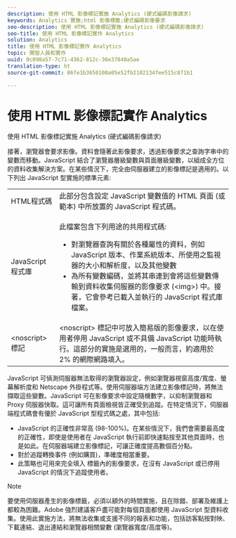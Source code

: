 ```yaml
---
description: 使用 HTML 影像標記實施 Analytics (硬式編碼影像請求)
keywords: Analytics 實施;html 影像標籤;硬式編碼影像要求
seo-description: 使用 HTML 影像標記實施 Analytics (硬式編碼影像請求)
seo-title: 使用 HTML 影像標記實作 Analytics
solution: Analytics
title: 使用 HTML 影像標記實作 Analytics
topic: 開發人員和實作
uuid: 0c098a57-7c71-4362-812c-36e37848a5ae
translation-type: ht
source-git-commit: 86fe1b3650100a05e52fb2102134fee515c871b1

---
```



# 使用 HTML 影像標記實作 Analytics

使用 HTML 影像標記實施 Analytics (硬式編碼影像請求)

接著，瀏覽器會要求影像。資料會隨著此影像要求，透過影像要求之查詢字串中的變數而移動。JavaScript 結合了瀏覽器層級變數與頁面層級變數，以組成全方位的資料收集解決方案。在某些情況下，完全由伺服器建立的影像標記是適用的。以下列出 JavaScript 型實施的標準元素: 

<table id="table_20BBE4387F234CF199E6C99741AF265C"> 
 <tbody> 
  <tr> 
   <td> HTML程式碼 </td> 
   <td> 此部分包含設定 JavaScript 變數值的 HTML 頁面 (或範本) 中所放置的 JavaScript 程式碼。 </td> 
  </tr> 
  <tr> 
   <td> JavaScript 程式庫 </td> 
   <td> <p>此檔案包含下列用途的共用程式碼:  </p> 
    <ul id="ul_ED50D66F2B2B476E8D9063099995998D"> 
     <li id="li_E88F6F28EC8946469ADCEAFF2F0A4EBA">對瀏覽器查詢有關於各種屬性的資料，例如 JavaScript 版本、作業系統版本、所使用之監視器的大小和解析度，以及其他變數 </li> 
     <li id="li_5CEBE37709D943B7921447FA7054A565">為所有變數編碼，並將其串連到會將這些變數傳輸到資料收集伺服器的影像要求 (&lt;img&gt;) 中。接著，它會參考已載入並執行的 JavaScript 程式庫檔案。 </li> 
    </ul> </td> 
  </tr> 
  <tr> 
   <td> &lt;noscript&gt; 標記 </td> 
   <td> &lt;noscript&gt; 標記中可放入簡易版的影像要求，以在使用者停用 JavaScript 或不具備 JavaScript 功能時執行。這部分的實施是選用的，一般而言，約適用於 2% 的網際網路填入。 </td> 
  </tr> 
 </tbody> 
</table>

JavaScript 可偵測伺服器無法取得的瀏覽器設定，例如瀏覽器視窗高度/寬度、螢幕解析度和 Netscape 外掛程式等。使用伺服器端方法建立影像標記時，將無法擷取這些變數。JavaScript 可在影像要求中設定隨機數字，以抑制瀏覽器和 Proxy 伺服器快取。這可讓所有頁面檢視皆正確受到追蹤。在特定情況下，伺服器端程式碼會有優於 JavaScript 型程式碼之處，其中包括: 

* JavaScript 的正確性非常高 (98-100%)。在某些情況下，我們會需要最高度的正確性，即使是使用者在 JavaScript 執行前即快速點按至其他頁面時，也是如此。在伺服器端建立影像標記，可讓正確度提高數個百分點。
* 對於追蹤轉換事件 (例如購買)，準確度相當重要。
* 此策略也可用來完全填入 <noscript> 標籤內的影像要求，在沒有 JavaScript 或已停用 JavaScript 的情況下追蹤使用者。

>[!NOTE]
>
>要使用伺服器產生的影像標籤，必須以額外的時間實施，且在除錯、部署及維護上都較為困難。Adobe 強烈建議客戶盡可能對每個頁面都使用 JavaScript 型資料收集。使用此實施方法，將無法收集或支援不同的報表和功能，包括訪客點按對映、下載連結、退出連結和瀏覽器相關變數 (瀏覽器寬度/高度等)。

